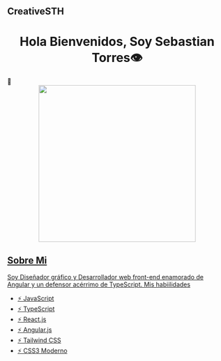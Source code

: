 ## CreativeSTH
<h1 align="center">Hola Bienvenidos, Soy Sebastian Torres👁️</h1> 👋
<div align="center">
<a href="https://www.linkedin.com/in/creativesth/">
  <img src="https://i.ibb.co/ZVPcXTS/mybanner.jpg" height=360 
</a>
</div>

<!--
**CreativeSTH/CreativeSTH** is a ✨ _special_ ✨ repository because its `README.md` (this file) appears on your GitHub profile.
-->
## Sobre Mi
Soy Diseñador gráfico y Desarrollador web front-end enamorado de Angular y un defensor acérrimo de TypeScript. 
Mis habiilidades
- ⚡ JavaScript
- ⚡ TypeScript
- ⚡ React.js
- ⚡ Angular.js
- ⚡ Tailwind CSS
- ⚡ CSS3 Moderno

